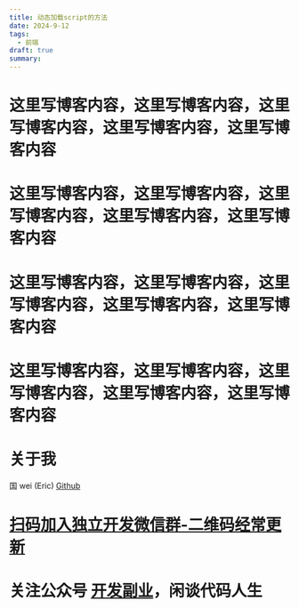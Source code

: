 ```yaml
---
title: 动态加载script的方法
date: 2024-9-12
tags:
  - 前端
draft: true
summary:
---
```


# 这里写博客内容，这里写博客内容，这里写博客内容，这里写博客内容，这里写博客内容
# 这里写博客内容，这里写博客内容，这里写博客内容，这里写博客内容，这里写博客内容
# 这里写博客内容，这里写博客内容，这里写博客内容，这里写博客内容，这里写博客内容
# 这里写博客内容，这里写博客内容，这里写博客内容，这里写博客内容，这里写博客内容

# 关于我
国 wei (Eric)
[Github](https://github.com/ygweric)

# [扫码加入独立开发微信群-二维码经常更新](https://raw.githubusercontent.com/ygweric/ygweric.github.io/main/assets/qr-schedule-update/indenpendent_dev.png)

# 关注公众号 [开发副业](https://github.com/ygweric/ygweric.github.io/blob/main/assets/jinjing/wx_office_account_qr.png?raw=true)，闲谈代码人生
